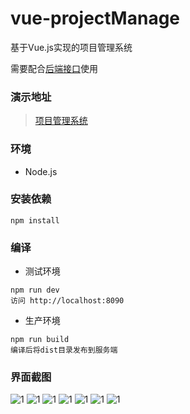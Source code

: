 # vue-projectManage
基于Vue.js实现的项目管理系统

需要配合[后端接口](https://gitee.com/vilson/ApiForProjectManage)使用
### 演示地址
> [项目管理系统](https://project.vilson.xyz)
### 环境 ###
- Node.js
### 安装依赖 ###
```
npm install
```
### 编译 ###
- 测试环境
```
npm run dev
访问 http://localhost:8090
```
- 生产环境 
```
npm run build
编译后将dist目录发布到服务端
```
### 界面截图
![1](https://static.vilson.xyz/1.png)
![1](https://static.vilson.xyz/2.png)
![1](https://static.vilson.xyz/3.png)
![1](https://static.vilson.xyz/4.png)
![1](https://static.vilson.xyz/5.png)
![1](https://static.vilson.xyz/6.png)
![1](https://static.vilson.xyz/7.png)
